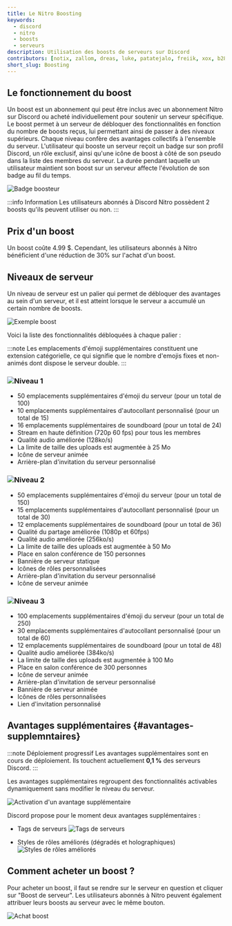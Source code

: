 ```yaml
---
title: Le Nitro Boosting
keywords:
  - discord
  - nitro
  - boosts
  - serveurs
description: Utilisation des boosts de serveurs sur Discord
contributors: [notix, zallom, dreas, luke, patatejalo, freiik, xox, b2856203, antoine]
short_slug: Boosting
---
```


## Le fonctionnement du boost
Un boost est un abonnement qui peut être inclus avec un abonnement Nitro sur Discord ou acheté individuellement pour soutenir un serveur spécifique. Le boost permet à un serveur de débloquer des fonctionnalités en fonction du nombre de boosts reçus, lui permettant ainsi de passer à des niveaux supérieurs. Chaque niveau confère des avantages collectifs à l'ensemble du serveur. L'utilisateur qui booste un serveur reçoit un badge sur son profil Discord, un rôle exclusif, ainsi qu'une icône de boost à côté de son pseudo dans la liste des membres du serveur. La durée pendant laquelle un utilisateur maintient son boost sur un serveur affecte l'évolution de son badge au fil du temps.

![Badge boosteur](https://i.dfr.gg/jZ6.png)

:::info Information
Les utilisateurs abonnés à Discord Nitro possèdent 2 boosts qu'ils peuvent utiliser ou non.
:::

## Prix d'un boost
Un boost coûte 4.99 $. Cependant, les utilisateurs abonnés à Nitro bénéficient d'une réduction de 30% sur l'achat d'un boost.

## Niveaux de serveur
Un niveau de serveur est un palier qui permet de débloquer des avantages au sein d'un serveur, et il est atteint lorsque le serveur a accumulé un certain nombre de boosts.

![Exemple boost](https://i.dfr.gg/pL8n.png)

Voici la liste des fonctionnalités débloquées à chaque palier :

:::note
Les emplacements d'émoji supplémentaires constituent une extension catégorielle, ce qui signifie que le nombre d'emojis fixes et non-animés dont dispose le serveur double.
:::

### ![Niveau 1](https://i.dfr.gg/1xdN.png)

* 50 emplacements supplémentaires d'émoji du serveur (pour un total de 100)
* 10 emplacements supplémentaires d'autocollant personnalisé (pour un total de 15)
* 16 emplacements supplémentaires de soundboard (pour un total de 24)
* Stream en haute définition (720p 60 fps) pour tous les membres
* Qualité audio améliorée (128ko/s)
* La limite de taille des uploads est augmentée à 25 Mo
* Icône de serveur animée
* Arrière-plan d'invitation du serveur personnalisé

### ![Niveau 2](https://i.dfr.gg/Ihfg.png)

* 50 emplacements supplémentaires d'émoji du serveur (pour un total de 150)
* 15 emplacements supplémentaires d'autocollant personnalisé (pour un total de 30)
* 12 emplacements supplémentaires de soundboard (pour un total de 36)
* Qualité du partage améliorée (1080p et 60fps)
* Qualité audio améliorée (256ko/s)
* La limite de taille des uploads est augmentée à 50 Mo
* Place en salon conférence de 150 personnes
* Bannière de serveur statique
* Icônes de rôles personnalisées
* Arrière-plan d'invitation du serveur personnalisé
* Icône de serveur animée

### ![Niveau 3](https://i.dfr.gg/c7ai.png)

* 100 emplacements supplémentaires d'émoji du serveur (pour un total de 250)
* 30 emplacements supplémentaires d'autocollant personnalisé (pour un total de 60)
* 12 emplacements supplémentaires de soundboard (pour un total de 48)
* Qualité audio améliorée (384ko/s)
* La limite de taille des uploads est augmentée à 100 Mo
* Place en salon conférence de 300 personnes
* Icône de serveur animée
* Arrière-plan d'invitation de serveur personnalisé
* Bannière de serveur animée
* Icônes de rôles personnalisées
* Lien d'invitation personnalisé

## Avantages supplémentaires {#avantages-supplemntaires}

:::note Déploiement progressif
Les avantages supplémentaires sont en cours de déploiement. Ils touchent actuellement **0,1 %** des serveurs Discord.
:::

Les avantages supplémentaires regroupent des fonctionnalités activables dynamiquement sans modifier le niveau du serveur.

![Activation d'un avantage supplémentaire](https://i.dfr.gg/VooH.png)

Discord propose pour le moment deux avantages supplémentaires :
- Tags de serveurs
![Tags de serveurs](https://i.dfr.gg/81xc.png)

- Styles de rôles améliorés (dégradés et holographiques)
![Styles de rôles améliorés](https://i.dfr.gg/pDXe.png)

## Comment acheter un boost ?
Pour acheter un boost, il faut se rendre sur le serveur en question et cliquer sur "Boost de serveur". Les utilisateurs abonnés à Nitro peuvent également attribuer leurs boosts au serveur avec le même bouton.

![Achat boost](https://i.dfr.gg/Qel.gif)
